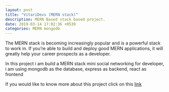 ```yaml
---
layout: post
title: "VitariDevs (MERN stack)"
description: MERN Based stack based project.
date: 2019-03-14 17:02:36 +0530
categories: MERN mongodb
---
```


The MERN stack is becoming increasingly popular and is a powerful stack to work in. If you’re able to build and deploy good MERN applications, it will greatly help your career prospects as a developer.

In this project i am build a MERN stack mini social networking for developer, i am using mongodb as the database, express as backend, react as frontend

If you would like to know more about this project click on this [link](https://github.com/tandavala/vitaridevs)

